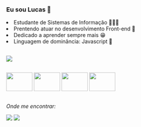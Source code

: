 ### Eu sou Lucas 👋
<li>Estudante de Sistemas de Informação 👨🏻‍💻</li> 
<li>Prentendo atuar no desenvolvimento Front-end 🎨 </li>
<li>Dedicado a aprender sempre mais 😁  </li>
<li>Linguagem de dominância: Javascript 🔴</li>

##

<picture pt-pt>
  <source
    srcset="https://github-readme-stats.vercel.app/api?username=LucasS1lv4&show_icons=true&theme=dark"
    media="(prefers-color-scheme: dark)"
  />
  <source
    srcset="https://github-readme-stats.vercel.app/api?username=LucasS1lv4&show_icons=true"
    media="(prefers-color-scheme: light), (prefers-color-scheme: no-preference)"
  />
  <img src="https://github-readme-stats.vercel.app/api?username=LucasS1lv4&show_icons=true" />
</picture>

##
<div style="display:inline-block  text-align: center">
 <img height="50" width="70" src="https://cdn.jsdelivr.net/gh/devicons/devicon/icons/html5/html5-original.svg" />
 <img height="50" width="70" src="https://cdn.jsdelivr.net/gh/devicons/devicon/icons/css3/css3-original.svg" />
 <img height="50" width="70" src="https://cdn.jsdelivr.net/gh/devicons/devicon/icons/javascript/javascript-original.svg" />
 <img height="50" width="70" src="https://cdn.jsdelivr.net/gh/devicons/devicon/icons/c/c-original.svg" />
  </div> 
  
##

*Onde me encontrar:*
<div style="display: inline-block" >
<a href="https://www.linkedin.com/in/lucas-da-silva-santos-755a43247/" target = "_blank"> <img src= "https://img.shields.io/badge/LinkedIn-0077B5?style=for-the-badge&logo=linkedin&logoColor=white"></a>
<a href="lucas.lukas3245@gmail.com" target="_blank"><img src="https://img.shields.io/badge/Gmail-D14836?style=for-the-badge&logo=gmail&logoColor=white"><a/>
</div>
    
     
                  

          
